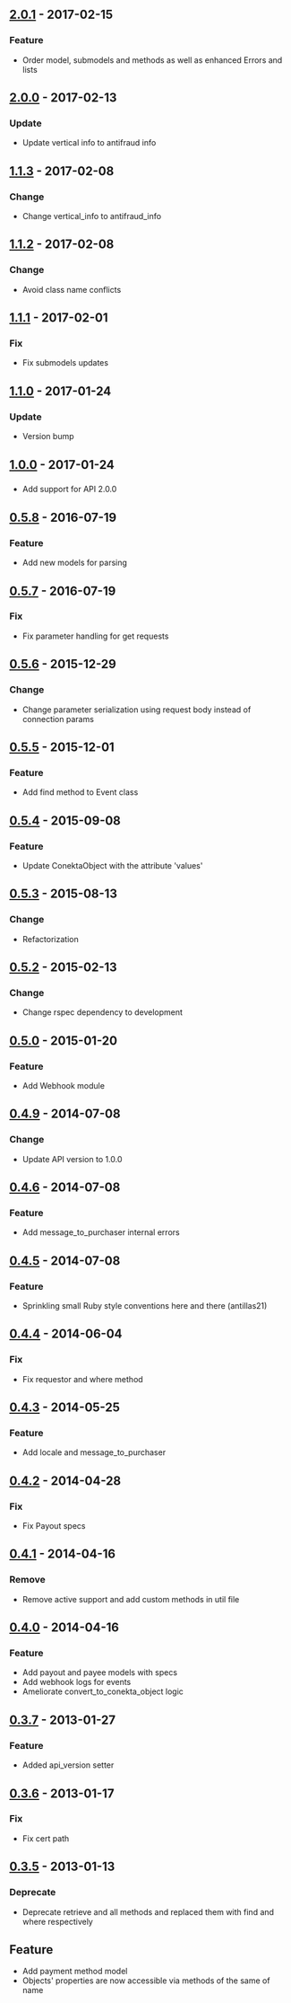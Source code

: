 ## [2.0.1](https://github.com/conekta/conekta-ruby/releases/tag/2.0.1) - 2017-02-15
### Feature
- Order model, submodels and methods as well as enhanced Errors and lists

## [2.0.0](https://github.com/conekta/conekta-ruby/releases/tag/2.0.0) - 2017-02-13
### Update
- Update vertical info to antifraud info

## [1.1.3]() - 2017-02-08
### Change
- Change vertical_info to antifraud_info

## [1.1.2]() - 2017-02-08
### Change
- Avoid class name conflicts

## [1.1.1](https://github.com/conekta/conekta-ruby/releases/tag/1.1.1) - 2017-02-01
### Fix
- Fix submodels updates

## [1.1.0]() - 2017-01-24
### Update
- Version bump

## [1.0.0]() - 2017-01-24
###
- Add support for API 2.0.0

## [0.5.8]() - 2016-07-19
### Feature
- Add new models for parsing

## [0.5.7]() - 2016-07-19
### Fix
- Fix parameter handling for get requests

## [0.5.6]() - 2015-12-29
### Change
- Change parameter serialization using request body instead of connection params

## [0.5.5]() - 2015-12-01
### Feature
- Add find method to Event class

## [0.5.4]() - 2015-09-08
### Feature
- Update ConektaObject with the attribute 'values'

## [0.5.3]() - 2015-08-13
### Change
- Refactorization

## [0.5.2](https://github.com/conekta/conekta-ruby/releases/tag/v0.5.2) - 2015-02-13
### Change
- Change rspec dependency to development

## [0.5.0]() - 2015-01-20
### Feature
- Add Webhook module

## [0.4.9]() - 2014-07-08
### Change
- Update API version to 1.0.0

## [0.4.6](https://github.com/conekta/conekta-ruby/releases/tag/v0.4.6) - 2014-07-08
### Feature
- Add message_to_purchaser internal errors

## [0.4.5](https://github.com/conekta/conekta-ruby/releases/tag/v0.4.5) - 2014-07-08
### Feature
- Sprinkling small Ruby style conventions here and there (antillas21)

## [0.4.4](https://github.com/conekta/conekta-ruby/releases/tag/v0.4.4) - 2014-06-04
### Fix
- Fix requestor and where method

## [0.4.3](https://github.com/conekta/conekta-ruby/releases/tag/v0.4.3) - 2014-05-25
### Feature
- Add locale and message_to_purchaser

## [0.4.2]() - 2014-04-28
### Fix
- Fix Payout specs

## [0.4.1](https://github.com/conekta/conekta-ruby/releases/tag/v0.4.1) - 2014-04-16
### Remove
- Remove active support and add custom methods in util file

## [0.4.0](https://github.com/conekta/conekta-ruby/releases/tag/v0.4.0) - 2014-04-16
### Feature
- Add payout and payee models with specs
- Add webhook logs for events
- Ameliorate convert_to_conekta_object logic

## [0.3.7](https://github.com/conekta/conekta-ruby/releases/tag/v0.3.7) - 2013-01-27
### Feature
- Added api_version setter

## [0.3.6](https://github.com/conekta/conekta-ruby/releases/tag/v0.3.6) - 2013-01-17
### Fix
- Fix cert path

## [0.3.5]() - 2013-01-13
### Deprecate
- Deprecate retrieve and all methods and replaced them with find and where respectively
## Feature
- Add payment method model
- Objects' properties are now accessible via methods of the same of name
